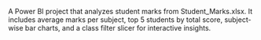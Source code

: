 A Power BI project that analyzes student marks from Student_Marks.xlsx. It includes average marks per subject, top 5 students by total score, subject-wise bar charts, and a class filter slicer for interactive insights.
